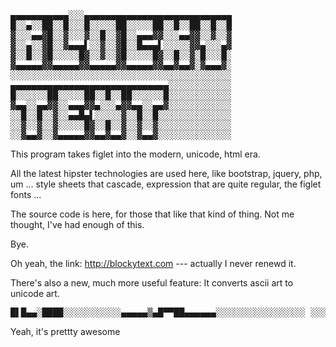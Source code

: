 <pre>
&#9604;&#9604;&#9604;&#9604;&#9604;&#9604;&#9604;&#9604;&#9604;&#9604;&#9604;&#9617;&#9617;&#9617;&#9604;&#9604;&#9604;&#9604;&#9604;&#9604;&#9604;&#9604;&#9604;&#9604;&#9604;&#9604;&#9604;&#9604;&#9604;&#9604;&#9604;&#9604;&#9604;&#9604;&#9604;&#9604;&#9604;&#9604;&#9604;&#9604;&#9604;&#9604;
&#9608;&#9617;&#9617;&#9604;&#9617;&#9617;&#9608;&#9608;&#9617;&#9617;&#9608;&#9617;&#9617;&#9617;&#9608;&#9617;&#9617;&#9617;&#9617;&#9617;&#9608;&#9608;&#9617;&#9617;&#9617;&#9617;&#9617;&#9608;&#9608;&#9617;&#9617;&#9608;&#9617;&#9617;&#9608;&#9608;&#9617;&#9617;&#9608;&#9617;&#9617;&#9608;
&#9619;&#9617;&#9617;&#9617;&#9604;&#9604;&#9619;&#9608;&#9617;&#9617;&#9619;&#9617;&#9617;&#9617;&#9619;&#9617;&#9617;&#9608;&#9617;&#9617;&#9619;&#9608;&#9617;&#9617;&#9604;&#9604;&#9604;&#9619;&#9619;&#9617;&#9617;&#9617;&#9604;&#9604;&#9619;&#9619;&#9617;&#9617;&#9619;&#9617;&#9617;&#9619;
&#9619;&#9617;&#9617;&#9604;&#9617;&#9617;&#9619;&#9608;&#9617;&#9617;&#9619;&#9604;&#9604;&#9604;&#9612;&#9617;&#9617;&#9619;&#9617;&#9617;&#9619;&#9608;&#9617;&#9617;&#9608;&#9604;&#9604;&#9604;&#9612;&#9617;&#9617;&#9617;&#9617;&#9617;&#9619;&#9619;&#9604;&#9617;&#9617;&#9617;&#9604;&#9619;
&#9619;&#9617;&#9617;&#9608;&#9617;&#9617;&#9619;&#9608;&#9617;&#9617;&#9617;&#9617;&#9617;&#9608;&#9619;&#9617;&#9617;&#9619;&#9617;&#9617;&#9619;&#9608;&#9617;&#9617;&#9617;&#9617;&#9617;&#9608;&#9619;&#9617;&#9617;&#9608;&#9617;&#9617;&#9619;&#9617;&#9608;&#9617;&#9617;&#9617;&#9608;&#9617;
&#9619;&#9604;&#9604;&#9604;&#9604;&#9604;&#9619;&#9619;&#9604;&#9604;&#9604;&#9604;&#9604;&#9619;&#9619;&#9604;&#9604;&#9604;&#9604;&#9604;&#9619;&#9619;&#9604;&#9604;&#9604;&#9604;&#9604;&#9619;&#9619;&#9604;&#9604;&#9619;&#9604;&#9604;&#9619;&#9617;&#9619;&#9604;&#9604;&#9604;&#9619;&#9617;
&#9617;&#9617;&#9617;&#9617;&#9617;&#9617;&#9617;&#9617;&#9617;&#9617;&#9617;&#9617;&#9617;&#9617;&#9617;&#9617;&#9617;&#9617;&#9617;&#9617;&#9617;&#9617;&#9617;&#9617;&#9617;&#9617;&#9617;&#9617;&#9617;&#9617;&#9617;&#9617;&#9617;&#9617;&#9617;&#9617;&#9617;&#9617;&#9617;&#9617;&#9617;&#9617;
&#9604;&#9604;&#9604;&#9604;&#9604;&#9604;&#9604;&#9604;&#9604;&#9604;&#9604;&#9604;&#9604;&#9604;&#9604;&#9604;&#9604;&#9604;&#9604;&#9604;&#9604;&#9604;&#9604;&#9604;&#9604;&#9604;&#9604;&#9604;&#9604;&#9604;&#9617;&#9617;&#9617;&#9617;&#9617;&#9617;&#9617;&#9617;&#9617;&#9617;&#9617;&#9617;
&#9608;&#9617;&#9617;&#9617;&#9617;&#9617;&#9617;&#9608;&#9608;&#9617;&#9617;&#9617;&#9617;&#9617;&#9608;&#9608;&#9617;&#9617;&#9608;&#9617;&#9617;&#9608;&#9608;&#9617;&#9617;&#9617;&#9617;&#9617;&#9617;&#9608;&#9617;&#9617;&#9617;&#9617;&#9617;&#9617;&#9617;&#9617;&#9617;&#9617;&#9617;&#9617;
&#9619;&#9604;&#9604;&#9617;&#9617;&#9604;&#9604;&#9619;&#9619;&#9617;&#9617;&#9604;&#9604;&#9604;&#9619;&#9619;&#9604;&#9617;&#9617;&#9617;&#9604;&#9619;&#9619;&#9604;&#9604;&#9617;&#9617;&#9604;&#9604;&#9619;&#9617;&#9617;&#9617;&#9617;&#9617;&#9617;&#9617;&#9617;&#9617;&#9617;&#9617;&#9617;
&#9617;&#9617;&#9608;&#9617;&#9617;&#9608;&#9617;&#9617;&#9619;&#9617;&#9617;&#9604;&#9604;&#9608;&#9604;&#9612;&#9617;&#9617;&#9617;&#9617;&#9617;&#9619;&#9617;&#9617;&#9608;&#9617;&#9617;&#9608;&#9617;&#9617;&#9617;&#9617;&#9617;&#9617;&#9617;&#9617;&#9617;&#9617;&#9617;&#9617;&#9617;&#9617;
&#9617;&#9617;&#9619;&#9617;&#9617;&#9619;&#9617;&#9617;&#9619;&#9617;&#9617;&#9617;&#9617;&#9617;&#9608;&#9619;&#9617;&#9617;&#9608;&#9617;&#9617;&#9619;&#9617;&#9617;&#9619;&#9617;&#9617;&#9619;&#9617;&#9617;&#9617;&#9617;&#9617;&#9617;&#9617;&#9617;&#9617;&#9617;&#9617;&#9617;&#9617;&#9617;
&#9617;&#9617;&#9619;&#9604;&#9604;&#9619;&#9617;&#9617;&#9619;&#9604;&#9604;&#9604;&#9604;&#9604;&#9619;&#9619;&#9604;&#9604;&#9619;&#9604;&#9604;&#9619;&#9617;&#9617;&#9619;&#9604;&#9604;&#9619;&#9617;&#9617;&#9617;&#9617;&#9617;&#9617;&#9617;&#9617;&#9617;&#9617;&#9617;&#9617;&#9617;&#9617;
</pre>

This program takes figlet into the modern, unicode, html era.

All the latest hipster technologies are used here, like bootstrap, jquery, php, um ... style sheets that cascade, expression that are quite regular, the figlet fonts ...

The source code is here, for those that like that kind of thing. Not me thought, I've had enough of this.

Bye.

Oh yeah, the link: http://blockytext.com --- actually I never renewd it.


There's also a new, much more useful feature:  It converts ascii art to unicode art.
<pre>
&#9608;&#9612;&#9608;&#9604;&#9604;&#9617;&#9608;&#9608;&#9608;&#9608;&#9617;&#9617;&#9617;&#9617;&#9617;&#9617;&#9617;&#9617;&#9617;&#9617;&#9617;&#9604;&#9604;&#9604;&#9604;&#9604;&#9618;&#9604;&#9608;&#9600;&#9600;&#9608;&#9608;&#9604;&#9604;&#9604;&#9604;&#9604;&#9604;&#9617;&#9617;&#9617;&#9617;&#9617;&#9617;&#9617;&#9617;&#9617;&#9617;&#9617;&#9617;&#9617;&#9617;&#9617;&#9617;&#9617; &#9617;&#9617;&#9617;&#9617;&#9617;&#9617;&#9617;&#9617;&#9617;&#9617;&#9617;&#9617;&#9617;&#9617;&#9617;&#9617;&#9617;&#9604;&#9604;&#9618;&#9604;&#9608;&#9608;&#9618;&#9600;&#9608;&#9600;&#9608;&#9600;&#9600;&#9604;&#9604;&#9600;&#9600;&#9618;&#9604;&#9608;&#9600;&#9618;&#9608;&#9608;&#9608;&#9618;&#9604;&#9604;&#9617;&#9617;&#9617;&#9617;&#9617;&#9617;&#9617;&#9617;&#9617;&#9617;&#9617; &#9617;&#9617;&#9617;&#9617;&#9617;&#9617;&#9617;&#9617;&#9617;&#9617;&#9617;&#9617;&#9617;&#9617;&#9617;&#9604;&#9604;&#9608;&#9618;&#9608;&#9608;&#9604;&#9604;&#9600;&#9608;&#9608;&#9617;&#9617;&#9604;&#9600;&#9608;&#9608;&#9604;&#9604;&#9617;&#9617;&#9608;&#9608;&#9600;&#9604;&#9604;&#9608;&#9608;&#9608;&#9608;&#9604;&#9604;&#9617;&#9617;&#9617;&#9617;&#9617;&#9617;&#9617;&#9617;&#9617; &#9617;&#9617;&#9617;&#9617;&#9617;&#9617;&#9617;&#9617;&#9617;&#9617;&#9617;&#9617;&#9604;&#9604;&#9608;&#9608;&#9608;&#9617;&#9617;&#9604;&#9608;&#9600;&#9617;&#9617;&#9617;&#9617;&#9608;&#9604;&#9600;&#9617;&#9617;&#9617;&#9617;&#9619;&#9604;&#9618;&#9617;&#9617;&#9617;&#9617;&#9608;&#9608;&#9612;&#9617;&#9600;&#9608;&#9608;&#9608;&#9618;&#9604;&#9617;&#9617;&#9617;&#9617;&#9617;&#9617; &#9617;&#9617;&#9617;&#9617;&#9617;&#9617;&#9617;&#9617;&#9617;&#9617;&#9617;&#9604;&#9608;&#9608;&#9608;&#9617;&#9604;&#9604;&#9608;&#9600;&#9612;&#9617;&#9617;&#9604;&#9604;&#9618;&#9600;&#9608;&#9612;&#9604;&#9617;&#9617;&#9604;&#9604;&#9600;&#9600;&#9608;&#9604;&#9604;&#9617;&#9617;&#9604;&#9600;&#9608;&#9618;&#9604;&#9617;&#9608;&#9608;&#9608;&#9604;&#9617;&#9617;&#9617;&#9617;&#9617; &#9617;&#9617;&#9617;&#9617;&#9617;&#9617;&#9617;&#9617;&#9617;&#9604;&#9608;&#9608;&#9617;&#9618;&#9612;&#9600;&#9600;&#9617;&#9617;&#9617;&#9608;&#9604;&#9618;&#9608;&#9617;&#9617;&#9617;&#9617;&#9617;&#9608;&#9604;&#9604;&#9608;&#9617;&#9617;&#9617;&#9617;&#9617;&#9608;&#9604;&#9618;&#9608;&#9617;&#9617;&#9617;&#9600;&#9604;&#9608;&#9617;&#9617;&#9608;&#9618;&#9604;&#9617;&#9617;&#9617; &#9617;&#9617;&#9617;&#9617;&#9617;&#9617;&#9617;&#9617;&#9618;&#9608;&#9617;&#9617;&#9604;&#9608;&#9608;&#9617;&#9617;&#9617;&#9617;&#9604;&#9618;&#9608;&#9612;&#9617;&#9617;&#9617;&#9617;&#9617;&#9604;&#9604;&#9618;&#9608;&#9604;&#9617;&#9617;&#9617;&#9617;&#9617;&#9617;&#9608;&#9618;&#9618;&#9604;&#9617;&#9617;&#9617;&#9617;&#9608;&#9608;&#9604;&#9617;&#9617;&#9608;&#9604;&#9617;&#9617; &#9617;&#9617;&#9617;&#9617;&#9617;&#9617;&#9617;&#9617;&#9608;&#9608;&#9604;&#9608;&#9600;&#9617;&#9608;&#9604;&#9617;&#9604;&#9608;&#9600;&#9617;&#9617;&#9600;&#9604;&#9604;&#9617;&#9617;&#9604;&#9618;&#9617;&#9617;&#9617;&#9600;&#9618;&#9604;&#9617;&#9617;&#9604;&#9608;&#9600;&#9617;&#9617;&#9619;&#9604;&#9604;&#9617;&#9618;&#9608;&#9617;&#9600;&#9600;&#9604;&#9608;&#9608;&#9604;&#9617; &#9617;&#9617;&#9617;&#9617;&#9617;&#9617;&#9617;&#9608;&#9617;&#9608;&#9600;&#9617;&#9617;&#9617;&#9617;&#9608;&#9604;&#9600;&#9617;&#9617;&#9617;&#9617;&#9617;&#9617;&#9608;&#9604;&#9618;&#9617;&#9617;&#9617;&#9617;&#9617;&#9617;&#9617;&#9600;&#9608;&#9604;&#9600;&#9617;&#9617;&#9617;&#9617;&#9617;&#9617;&#9600;&#9618;&#9618;&#9617;&#9617;&#9617;&#9617;&#9600;&#9608;&#9617;&#9618;&#9617; &#9617;&#9617;&#9617;&#9617;&#9617;&#9617;&#9618;&#9617;&#9604;&#9608;&#9617;&#9617;&#9617;&#9617;&#9604;&#9600;&#9608;&#9604;&#9617;&#9617;&#9617;&#9617;&#9617;&#9604;&#9618;&#9600;&#9608;&#9604;&#9617;&#9617;&#9617;&#9617;&#9617;&#9617;&#9604;&#9608;&#9600;&#9608;&#9604;&#9617;&#9617;&#9617;&#9617;&#9617;&#9604;&#9608;&#9600;&#9604;&#9617;&#9617;&#9617;&#9617;&#9608;&#9604;&#9617;&#9612; &#9617;&#9617;&#9617;&#9617;&#9617;&#9617;&#9608;&#9608;&#9617;&#9617;&#9618;&#9617;&#9604;&#9618;&#9617;&#9617;&#9617;&#9608;&#9604;&#9604;&#9617;&#9618;&#9608;&#9600;&#9617;&#9617;&#9617;&#9600;&#9604;&#9604;&#9617;&#9617;&#9618;&#9608;&#9600;&#9617;&#9617;&#9617;&#9600;&#9604;&#9604;&#9617;&#9604;&#9604;&#9600;&#9617;&#9617;&#9617;&#9604;&#9604;&#9617;&#9604;&#9617;&#9617;&#9608;&#9608; &#9617;&#9617;&#9617;&#9617;&#9617;&#9617;&#9608;&#9608;&#9617;&#9617;&#9600;&#9608;&#9608;&#9617;&#9617;&#9617;&#9617;&#9617;&#9600;&#9608;&#9604;&#9600;&#9617;&#9617;&#9617;&#9617;&#9617;&#9617;&#9617;&#9600;&#9608;&#9604;&#9600;&#9617;&#9617;&#9617;&#9617;&#9617;&#9617;&#9617;&#9608;&#9608;&#9608;&#9617;&#9617;&#9617;&#9617;&#9617;&#9617;&#9608;&#9608;&#9600;&#9617;&#9617;&#9618;&#9608; &#9617;&#9617;&#9617;&#9617;&#9617;&#9617;&#9608;&#9618;&#9617;&#9617;&#9618;&#9608;&#9604;&#9604;&#9617;&#9617;&#9617;&#9617;&#9604;&#9618;&#9600;&#9604;&#9604;&#9617;&#9617;&#9617;&#9617;&#9617;&#9604;&#9600;&#9600;&#9608;&#9604;&#9604;&#9617;&#9617;&#9617;&#9617;&#9617;&#9604;&#9600;&#9600;&#9608;&#9604;&#9617;&#9617;&#9617;&#9617;&#9604;&#9608;&#9608;&#9604;&#9617;&#9617;&#9608;&#9608; &#9617;&#9617;&#9617;&#9617;&#9617;&#9617;&#9618;&#9608;&#9604;&#9618;&#9608;&#9617;&#9617;&#9608;&#9604;&#9617;&#9617;&#9608;&#9600;&#9617;&#9617;&#9617;&#9608;&#9608;&#9604;&#9617;&#9604;&#9604;&#9600;&#9617;&#9617;&#9617;&#9617;&#9608;&#9618;&#9604;&#9617;&#9604;&#9600;&#9600;&#9617;&#9617;&#9617;&#9600;&#9608;&#9617;&#9617;&#9604;&#9608;&#9617;&#9617;&#9608;&#9604;&#9618;&#9608;&#9608; &#9617;&#9617;&#9617;&#9617;&#9617;&#9617;&#9617;&#9618;&#9600;&#9608;&#9617;&#9617;&#9617;&#9617;&#9600;&#9604;&#9608;&#9617;&#9617;&#9617;&#9617;&#9617;&#9617;&#9617;&#9608;&#9604;&#9618;&#9617;&#9617;&#9617;&#9617;&#9617;&#9617;&#9617;&#9617;&#9608;&#9604;&#9608;&#9617;&#9617;&#9617;&#9617;&#9617;&#9617;&#9617;&#9608;&#9608;&#9600;&#9617;&#9617;&#9617;&#9617;&#9608;&#9600;&#9618;&#9617; &#9617;&#9617;&#9617;&#9617;&#9617;&#9617;&#9617;&#9600;&#9604;&#9608;&#9604;&#9604;&#9617;&#9617;&#9617;&#9608;&#9600;&#9604;&#9604;&#9617;&#9617;&#9617;&#9617;&#9604;&#9618;&#9600;&#9608;&#9604;&#9604;&#9617;&#9617;&#9617;&#9617;&#9604;&#9604;&#9600;&#9600;&#9612;&#9604;&#9617;&#9617;&#9617;&#9617;&#9604;&#9600;&#9600;&#9608;&#9617;&#9617;&#9617;&#9618;&#9608;&#9608;&#9604;&#9600;&#9617; &#9617;&#9617;&#9617;&#9617;&#9617;&#9617;&#9617;&#9617;&#9608;&#9608;&#9617;&#9600;&#9604;&#9604;&#9618;&#9617;&#9617;&#9617;&#9600;&#9604;&#9604;&#9617;&#9604;&#9600;&#9617;&#9617;&#9617;&#9617;&#9600;&#9604;&#9617;&#9604;&#9604;&#9608;&#9617;&#9617;&#9617;&#9617;&#9608;&#9604;&#9617;&#9604;&#9608;&#9600;&#9617;&#9617;&#9600;&#9612;&#9604;&#9600;&#9600;&#9604;&#9608;&#9608;&#9617;&#9617; &#9617;&#9617;&#9617;&#9617;&#9617;&#9617;&#9617;&#9617;&#9617;&#9600;&#9604;&#9604;&#9617;&#9600;&#9608;&#9604;&#9617;&#9617;&#9617;&#9617;&#9600;&#9608;&#9612;&#9617;&#9617;&#9617;&#9617;&#9617;&#9617;&#9604;&#9608;&#9608;&#9617;&#9617;&#9617;&#9617;&#9617;&#9617;&#9604;&#9608;&#9618;&#9617;&#9617;&#9617;&#9617;&#9617;&#9618;&#9608;&#9600;&#9617;&#9604;&#9608;&#9600;&#9617;&#9617;&#9617; &#9617;&#9617;&#9617;&#9617;&#9617;&#9617;&#9617;&#9617;&#9617;&#9617;&#9617;&#9608;&#9608;&#9604;&#9608;&#9600;&#9600;&#9604;&#9604;&#9617;&#9618;&#9600;&#9600;&#9608;&#9618;&#9604;&#9617;&#9617;&#9604;&#9608;&#9617;&#9617;&#9604;&#9604;&#9617;&#9617;&#9604;&#9618;&#9618;&#9617;&#9612;&#9604;&#9617;&#9604;&#9604;&#9600;&#9600;&#9608;&#9604;&#9604;&#9618;&#9617;&#9617;&#9617;&#9617;&#9617; &#9617;&#9617;&#9617;&#9617;&#9617;&#9617;&#9617;&#9617;&#9617;&#9617;&#9617;&#9617;&#9600;&#9608;&#9608;&#9618;&#9604;&#9617;&#9619;&#9618;&#9608;&#9604;&#9617;&#9617;&#9617;&#9608;&#9608;&#9604;&#9600;&#9617;&#9617;&#9617;&#9617;&#9600;&#9604;&#9600;&#9600;&#9617;&#9617;&#9617;&#9604;&#9608;&#9600;&#9600;&#9617;&#9604;&#9604;&#9608;&#9618;&#9600;&#9617;&#9617;&#9617;&#9617;&#9617;&#9617; &#9617;&#9617;&#9617;&#9617;&#9617;&#9617;&#9617;&#9617;&#9617;&#9617;&#9617;&#9617;&#9617;&#9617;&#9617;&#9608;&#9608;&#9608;&#9604;&#9604;&#9608;&#9618;&#9604;&#9604;&#9604;&#9617;&#9608;&#9600;&#9608;&#9604;&#9617;&#9617;&#9618;&#9600;&#9600;&#9618;&#9617;&#9604;&#9604;&#9600;&#9608;&#9608;&#9604;&#9604;&#9608;&#9618;&#9608;&#9600;&#9617;&#9617;&#9617;&#9617;&#9617;&#9617;&#9617;&#9617; &#9617;&#9617;&#9617;&#9617;&#9617;&#9617;&#9617;&#9617;&#9617;&#9617;&#9617;&#9617;&#9617;&#9617;&#9617;&#9617;&#9617;&#9600;&#9608;&#9608;&#9608;&#9608;&#9604;&#9608;&#9608;&#9608;&#9612;&#9604;&#9617;&#9600;&#9604;&#9618;&#9600;&#9617;&#9604;&#9608;&#9608;&#9600;&#9612;&#9604;&#9608;&#9608;&#9618;&#9608;&#9600;&#9617;&#9617;&#9617;&#9617;&#9617;&#9617;&#9617;&#9617;&#9617;&#9617;&#9617; &#9617;&#9617;&#9617;&#9617;&#9617;&#9617;&#9617;&#9617;&#9617;&#9617;&#9617;&#9617;&#9617;&#9617;&#9617;&#9617;&#9617;&#9617;&#9617;&#9617;&#9617;&#9600;&#9600;&#9608;&#9618;&#9600;&#9608;&#9608;&#9608;&#9604;&#9608;&#9608;&#9604;&#9608;&#9608;&#9618;&#9608;&#9618;&#9608;&#9600;&#9600;&#9617;&#9617;&#9617;&#9617;&#9617;&#9617;&#9617;&#9617;&#9617;&#9617;&#9617;&#9617;&#9617;&#9617;&#9617;
</pre>

Yeah, it's prettty awesome
